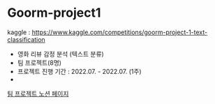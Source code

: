 # Goorm-project1

kaggle : https://www.kaggle.com/competitions/goorm-project-1-text-classification
- 영화 리뷰 감정 분석 (텍스트 분류)
- 팀 프로젝트(8명)
- 프로젝트 진행 기간 : 2022.07. - 2022.07. (1주)
- 

[팀 프로젝트 노션 페이지](https://goorm.notion.site/GPT-3-ff16aa318ae9479b9aec4561b040788d)
